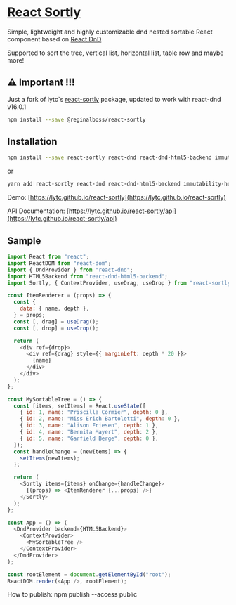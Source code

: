 # [React Sortly](https://lytc.github.io/react-sortly)

Simple, lightweight and highly customizable dnd nested sortable React component based on [React DnD](https://github.com/react-dnd/react-dnd)

Supported to sort the tree, vertical list, horizontal list, table row and maybe more!

## ⚠️ Important !!!

Just a fork of lytc`s [react-sortly](https://lytc.github.io/react-sortly) package, updated to work with react-dnd v16.0.1

```bash
npm install --save @reginalboss/react-sortly
```

## Installation

```bash
npm install --save react-sortly react-dnd react-dnd-html5-backend immutability-helper memoize-one
```

or

```bash
yarn add react-sortly react-dnd react-dnd-html5-backend immutability-helper memoize-one
```

Demo: [https://lytc.github.io/react-sortly](https://lytc.github.io/react-sortly)

API Documentation: [https://lytc.github.io/react-sortly/api](https://lytc.github.io/react-sortly/api)

## Sample

```js
import React from "react";
import ReactDOM from "react-dom";
import { DndProvider } from "react-dnd";
import HTML5Backend from "react-dnd-html5-backend";
import Sortly, { ContextProvider, useDrag, useDrop } from "react-sortly";

const ItemRenderer = (props) => {
  const {
    data: { name, depth },
  } = props;
  const [, drag] = useDrag();
  const [, drop] = useDrop();

  return (
    <div ref={drop}>
      <div ref={drag} style={{ marginLeft: depth * 20 }}>
        {name}
      </div>
    </div>
  );
};

const MySortableTree = () => {
  const [items, setItems] = React.useState([
    { id: 1, name: "Priscilla Cormier", depth: 0 },
    { id: 2, name: "Miss Erich Bartoletti", depth: 0 },
    { id: 3, name: "Alison Friesen", depth: 1 },
    { id: 4, name: "Bernita Mayert", depth: 2 },
    { id: 5, name: "Garfield Berge", depth: 0 },
  ]);
  const handleChange = (newItems) => {
    setItems(newItems);
  };

  return (
    <Sortly items={items} onChange={handleChange}>
      {(props) => <ItemRenderer {...props} />}
    </Sortly>
  );
};

const App = () => (
  <DndProvider backend={HTML5Backend}>
    <ContextProvider>
      <MySortableTree />
    </ContextProvider>
  </DndProvider>
);

const rootElement = document.getElementById("root");
ReactDOM.render(<App />, rootElement);
```

How to publish:
npm publish --access public
